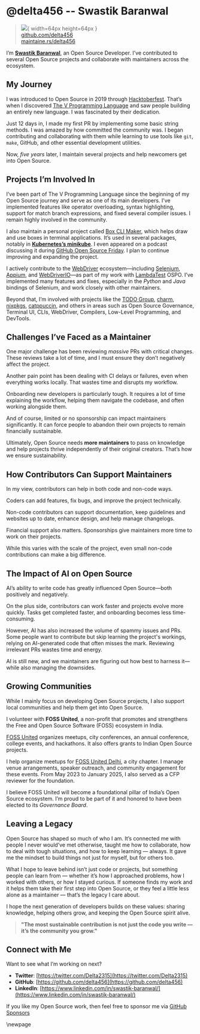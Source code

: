 # @delta456 -- Swastik Baranwal

> ![](https://github.com/delta456.png){ width=64px height=64px }  
> [github.com/delta456](https://github.com/delta456)  
> [maintaine.rs/delta456](https://maintaine.rs/delta456)

I’m [**Swastik Baranwal**](https://swastik.is-a.dev/), an Open Source Developer. I’ve contributed to several Open Source projects and collaborate with maintainers across the ecosystem.

## My Journey

I was introduced to Open Source in 2019 through [Hacktoberfest](https://hacktoberfest.com/). That’s when I discovered [The V Programming Language](https://vlang.io/) and saw people building an entirely new language. I was fascinated by their dedication.

Just 12 days in, I made my first PR by implementing some basic string methods. I was amazed by how committed the community was. I began contributing and collaborating with them while learning to use tools like `git`, `make`, GitHub, and other essential development utilities.

Now, _five years_ later, I maintain several projects and help newcomers get into Open Source.

## Projects I’m Involved In

I’ve been part of The V Programming Language since the beginning of my Open Source journey and serve as one of its main developers. I’ve implemented features like operator overloading, syntax highlighting, support for match branch expressions, and fixed several compiler issues. I remain highly involved in the community.

I also maintain a personal project called [Box CLI Maker](https://github.com/Delta456/box-cli-maker), which helps draw and use boxes in terminal applications. It’s used in several packages, notably in [**Kubernetes’s minikube**](https://github.com/kubernetes/minikube). I even appeared on a podcast discussing it during [GitHub Open Source Friday](https://www.youtube.com/watch?v=gs8FFp0rAbk). I plan to continue improving and expanding the project.

I actively contribute to the [WebDriver](https://developer.mozilla.org/en-US/docs/Web/WebDriver) ecosystem—including [Selenium](https://www.selenium.dev/), [Appium](https://appium.io), and [WebDriverIO](https://webdriver.io/)—as part of my work with [LambdaTest](https://www.lambdatest.com/) OSPO. I’ve implemented many features and fixes, especially in the _Python_ and _Java_ bindings of Selenium, and work closely with other maintainers.

Beyond that, I’m involved with projects like the [TODO Group](https://todogroup.org/), [charm](https://charm.sh/), [nixpkgs](https://github.com/NixOS/nixpkgs), [catppuccin](https://catppuccin.com/), and others in areas such as Open Source Governance, Terminal UI, CLIs, WebDriver, Compilers, Low-Level Programming, and DevTools.

## Challenges I’ve Faced as a Maintainer

One major challenge has been reviewing _massive_ PRs with critical changes. These reviews take a lot of time, and I must ensure they don’t negatively affect the project.

Another pain point has been dealing with CI delays or failures, even when everything works locally. That wastes time and disrupts my workflow.

Onboarding new developers is particularly tough. It requires a lot of time explaining the workflow, helping them navigate the codebase, and often working alongside them.

And of course, limited or no sponsorship can impact maintainers significantly. It can force people to abandon their own projects to remain financially sustainable.

Ultimately, Open Source needs **more maintainers** to pass on knowledge and help projects thrive independently of their original creators. That’s how we ensure sustainability.

## How Contributors Can Support Maintainers

In my view, contributors can help in both code and non-code ways.

Coders can add features, fix bugs, and improve the project technically.

Non-code contributors can support documentation, keep guidelines and websites up to date, enhance design, and help manage changelogs.

Financial support also matters. Sponsorships give maintainers more time to work on their projects.

While this varies with the scale of the project, even small non-code contributions can make a big difference.

## The Impact of AI on Open Source

AI’s ability to write code has greatly influenced Open Source—both positively and negatively.

On the plus side, contributors can work faster and projects evolve more quickly. Tasks get completed faster, and onboarding becomes less time-consuming.

However, AI has also increased the volume of spammy issues and PRs. Some people want to contribute but skip learning the project's workings, relying on AI-generated code that often misses the mark. Reviewing irrelevant PRs wastes time and energy.

AI is still new, and we maintainers are figuring out how best to harness it—while also managing the downsides.

## Growing Communities

While I mainly focus on developing Open Source projects, I also support local communities and help them get into Open Source.

I volunteer with **FOSS United**, a non-profit that promotes and strengthens the Free and Open Source Software (FOSS) ecosystem in India.

[FOSS United](https://fossunited.org/) organizes meetups, city conferences, an annual conference, college events, and hackathons. It also offers grants to Indian Open Source projects.

I help organize meetups for [FOSS United Delhi](https://fossunited.org/c/delhi), a city chapter. I manage venue arrangements, speaker outreach, and community engagement for these events. From May 2023 to January 2025, I also served as a CFP reviewer for the foundation.

I believe FOSS United will become a foundational pillar of India’s Open Source ecosystem. I’m proud to be part of it and honored to have been elected to its _Governance Board_.

## Leaving a Legacy

Open Source has shaped so much of who I am. It’s connected me with people I never would’ve met otherwise, taught me how to collaborate, how to deal with tough situations, and how to keep learning — always. It gave me the mindset to build things not just for myself, but for others too.

What I hope to leave behind isn’t just code or projects, but something people can learn from — whether it’s how I approached problems, how I worked with others, or how I stayed curious. If someone finds my work and it helps them take their first step into Open Source, or they feel a little less alone as a maintainer — that’s the legacy I care about.

I hope the next generation of developers builds on these values: sharing knowledge, helping others grow, and keeping the Open Source spirit alive.

> **"The most sustainable contribution is not just the code you write — it’s the community you grow."**

## Connect with Me

Want to see what I’m working on next?

- **Twitter**: [https://twitter.com/Delta2315](https://twitter.com/Delta2315)
- **GitHub**: [https://github.com/delta456](https://github.com/delta456)
- **LinkedIn**: [https://www.linkedin.com/in/swastik-baranwal/](https://www.linkedin.com/in/swastik-baranwal/)

If you like my Open Source work, then feel free to sponsor me via [GitHub Sponsors](https://github.com/sponsors/Delta456)

\newpage
